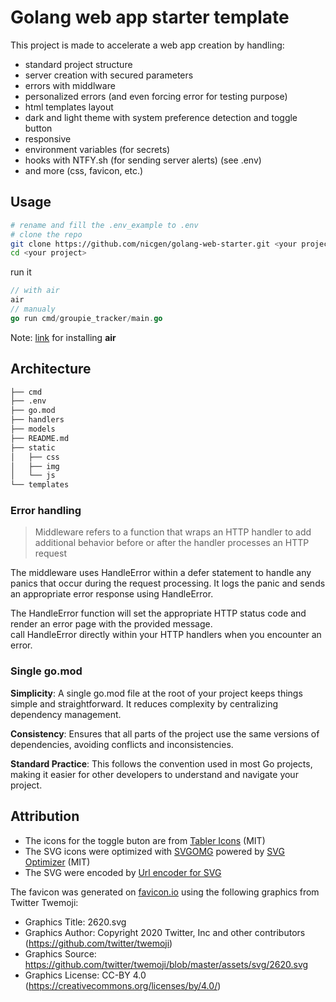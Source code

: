 # Golang web app starter template

This project is made to accelerate a web app creation by handling:
- standard project structure
- server creation with secured parameters
- errors with middlware
- personalized errors (and even forcing error for testing purpose)
- html templates layout
- dark and light theme with system preference detection and toggle button
- responsive
- environment variables (for secrets)
- hooks with NTFY.sh (for sending server alerts) (see .env)
- and more (css, favicon, etc.)

## Usage

```sh
# rename and fill the .env_example to .env 
# clone the repo
git clone https://github.com/nicgen/golang-web-starter.git <your project>
cd <your project>
```

run it

```go
// with air
air
// manualy
go run cmd/groupie_tracker/main.go
```

Note: [link](https://hello-there.org/go/tools/live-server/) for installing **air**

## Architecture

```txt
├── cmd
├── .env
├── go.mod
├── handlers
├── models
├── README.md
├── static
│   ├── css
│   ├── img
│   └── js
└── templates
```

### Error handling

> Middleware refers to a function that wraps an HTTP handler to add additional behavior before or after the handler processes an HTTP request  

The middleware uses HandleError within a defer statement to handle any panics that occur during the request processing. It logs the panic and sends an appropriate error response using HandleError.  

The HandleError function will set the appropriate HTTP status code and render an error page with the provided message.  
call HandleError directly within your HTTP handlers when you encounter an error.  

### Single go.mod

**Simplicity**: A single go.mod file at the root of your project keeps things simple and straightforward. It reduces complexity by centralizing dependency management.

**Consistency**: Ensures that all parts of the project use the same versions of dependencies, avoiding conflicts and inconsistencies.

**Standard Practice**: This follows the convention used in most Go projects, making it easier for other developers to understand and navigate your project.

<!-- todo, add mux -->

<!--
### Reproducibility

```bash
mkdir -p {cmd,handlers,models,static/{css,img,js},templates}
mkdir cmd/<project-name>
touch cmd/<project-name>/main.go handlers/{index,about,error}.go README.md static/{css/styles.css,img/about.txt} templates/{about,error,index,layout}.html
go mod init <project-name>
air init
sed 's/  cmd = "go build -o .\/tmp\/main ."/  cmd = "go build -o .\/tmp\/main .\/cmd\/<project-name>\/main.go"/g' .air.toml
air -c .air.toml
# after that launch it with `air`
```
-->

## Attribution

- The icons for the toggle buton are from [Tabler Icons](https://tabler.io/icons) (MIT)  
- The SVG icons were optimized with [SVGOMG](https://jakearchibald.github.io/svgomg/) powered by [SVG Optimizer](https://github.com/svg/svgo) (MIT)  
- The SVG were encoded by [Url encoder for SVG](https://yoksel.github.io/url-encoder/)  

The favicon was generated on [favicon.io](https://favicon.io/) using the following graphics from Twitter Twemoji:  
- Graphics Title: 2620.svg  
- Graphics Author: Copyright 2020 Twitter, Inc and other contributors (https://github.com/twitter/twemoji)  
- Graphics Source: https://github.com/twitter/twemoji/blob/master/assets/svg/2620.svg  
- Graphics License: CC-BY 4.0 (https://creativecommons.org/licenses/by/4.0/)  
